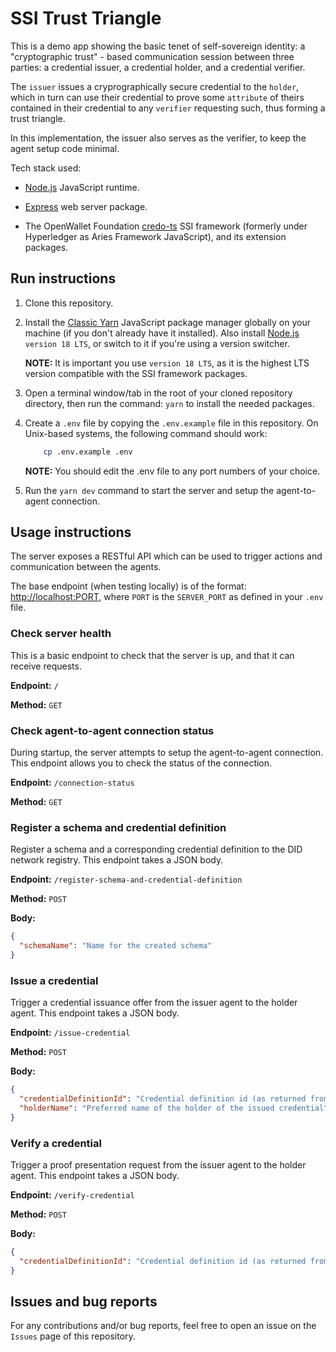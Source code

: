 # SSI Trust Triangle

This is a demo app showing the basic tenet of self-sovereign identity: a "cryptographic trust" - based communication session between three parties: a credential issuer, a credential holder, and a credential verifier.

The `issuer` issues a cryprographically secure credential to the `holder`, which in turn can use their credential to prove some `attribute` of theirs contained in their credential to any `verifier` requesting such, thus forming a trust triangle.

In this implementation, the issuer also serves as the verifier, to keep the agent setup code minimal.

Tech stack used:

- [Node.js](https://nodejs.org/) JavaScript runtime.

- [Express](https://expressjs.com/) web server package.

- The OpenWallet Foundation [credo-ts](https://github.com/openwallet-foundation/credo-ts) SSI framework (formerly under Hyperledger as Aries Framework JavaScript), and its extension packages.

## Run instructions

1. Clone this repository.

2. Install the [Classic Yarn](https://classic.yarnpkg.com/) JavaScript package manager globally on your machine (if you don't already have it installed). Also install [Node.js](https://nodejs.org/) `version 18 LTS`, or switch to it if you're using a version switcher.

   **NOTE:** It is important you use `version 18 LTS`, as it is the highest LTS version compatible with the SSI framework packages.

3. Open a terminal window/tab in the root of your cloned repository directory, then run the command: `yarn` to install the needed packages.

4. Create a `.env` file by copying the `.env.example` file in this repository. On Unix-based systems, the following command should work:

   ```sh
       cp .env.example .env
   ```

   **NOTE:** You should edit the .env file to any port numbers of your choice.

5. Run the `yarn dev` command to start the server and setup the agent-to-agent connection.

## Usage instructions

The server exposes a RESTful API which can be used to trigger actions and communication between the agents.

The base endpoint (when testing locally) is of the format: <http://localhost:PORT>, where `PORT` is the `SERVER_PORT` as defined in your `.env` file.

### Check server health

This is a basic endpoint to check that the server is up, and that it can receive requests.

**Endpoint:** `/`

**Method:** `GET`

### Check agent-to-agent connection status

During startup, the server attempts to setup the agent-to-agent connection. This endpoint allows you to check the status of the connection.

**Endpoint:** `/connection-status`

**Method:** `GET`

### Register a schema and credential definition

Register a schema and a corresponding credential definition to the DID network registry. This endpoint takes a JSON body.

**Endpoint:** `/register-schema-and-credential-definition`

**Method:** `POST`

**Body:**

```json
{
  "schemaName": "Name for the created schema"
}
```

### Issue a credential

Trigger a credential issuance offer from the issuer agent to the holder agent. This endpoint takes a JSON body.

**Endpoint:** `/issue-credential`

**Method:** `POST`

**Body:**

```json
{
  "credentialDefinitionId": "Credential definition id (as returned from the schema and credential definition registration endpoint's response)",
  "holderName": "Preferred name of the holder of the issued credential"
}
```

### Verify a credential

Trigger a proof presentation request from the issuer agent to the holder agent. This endpoint takes a JSON body.

**Endpoint:** `/verify-credential`

**Method:** `POST`

**Body:**

```json
{
  "credentialDefinitionId": "Credential definition id (as returned from the registration endpoint response)"
}
```

## Issues and bug reports

For any contributions and/or bug reports, feel free to open an issue on the `Issues` page of this repository.
